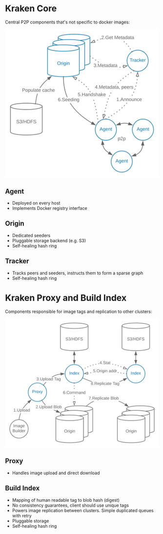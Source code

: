 # Kraken Core

Central P2P components that's not specific to docker images:

![](../assets/kraken_core.svg)

## Agent
  - Deployed on every host
  - Implements Docker registry interface

## Origin
  - Dedicated seeders
  - Pluggable storage backend (e.g. S3)
  - Self-healing hash ring

## Tracker
  - Tracks peers and seeders, instructs them to form a sparse graph
  - Self-healing hash ring

# Kraken Proxy and Build Index

Components responsible for image tags and replication to other clusters:

![](../assets/kraken_build_index.svg)

## Proxy
  - Handles image upload and direct download

## Build Index
  - Mapping of human readable tag to blob hash (digest)
  - No consistency guarantees, client should use unique tags
  - Powers image replication between clusters. Simple duplicated queues with retry
  - Pluggable storage
  - Self-healing hash ring
